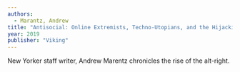 ```yaml
---
authors:
  - Marantz, Andrew
title: "Antisocial: Online Extremists, Techno-Utopians, and the Hijacking of the American Conversation"
year: 2019
publisher: "Viking"
---
```


New Yorker staff writer, Andrew Marentz chronicles the rise of the
alt-right.

